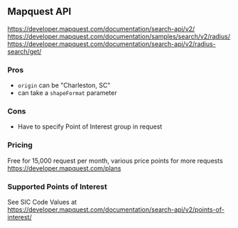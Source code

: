 ## Mapquest API
https://developer.mapquest.com/documentation/search-api/v2/
https://developer.mapquest.com/documentation/samples/search/v2/radius/
https://developer.mapquest.com/documentation/search-api/v2/radius-search/get/

### Pros
- `origin` can be "Charleston, SC"
- can take a `shapeFormat` parameter

### Cons
- Have to specify Point of Interest group in request

### Pricing
Free for 15,000 request per month, various price points for more requests
https://developer.mapquest.com/plans

### Supported Points of Interest
See SIC Code Values at https://developer.mapquest.com/documentation/search-api/v2/points-of-interest/
